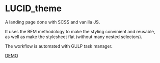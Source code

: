 # LUCID_theme

A landing page done with SCSS and vanilla JS.

It uses the BEM methodology to make the styling convinient and reusable, as well as make the stylesheet flat (without many nested selectors).

The workflow is automated with GULP task manager.

[DEMO](https://cristi-rusu.github.io/LUCID_theme/)
